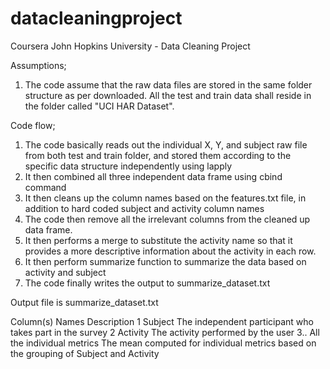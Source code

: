 # datacleaningproject
Coursera John Hopkins University - Data Cleaning Project

Assumptions;
1. The code assume that the raw data files are stored in the same folder structure as per downloaded. All the test and train data shall reside in the folder called "UCI HAR Dataset".

Code flow;
1. The code basically reads out the individual X, Y, and subject raw file from both test and train folder, and stored them according to the specific data structure independently using lapply
2. It then combined all three independent data frame using cbind command
3. It then cleans up the column names based on the features.txt file, in addition to hard coded subject and activity column names
4. The code then remove all the irrelevant columns from the cleaned up data frame.
5. It then performs a merge to substitute the activity name so that it provides a more descriptive information about the activity in each row.
6. It then perform summarize function to summarize the data based on activity and subject
7. The code finally writes the output to summarize_dataset.txt

Output file is summarize_dataset.txt


Column(s) 	Names 	Description
1	Subject	The independent participant who takes part in the survey
2	Activity	The activity performed by the user
3..	All the individual metrics 	The mean computed for individual metrics based on the grouping of Subject and Activity  
